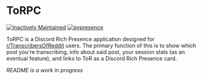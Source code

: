 # ToRPC
[![Inactively Maintained](https://img.shields.io/badge/Maintenance%20Level-Inactively%20Maintained-yellow.svg)](https://github.com/TheodoreHua/MaintenanceLevels#inactively-maintained)
[![pypresence](https://img.shields.io/badge/using-pypresence-00bb88.svg?logo=discord&logoWidth=20)](https://github.com/qwertyquerty/pypresence)

ToRPC is a Discord Rich Presence application designed for [r/TranscribersOfReddit](https://reddit.com/r/TranscribersOfReddit)
users. The primary function of this is to show which post you're transcribing, info about said post, your session stats 
(as an eventual feature), and links to ToR as a Discord Rich Presence card.

*README is a work in progress*
